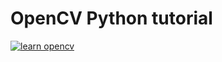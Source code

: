 # OpenCV Python tutorial

[![learn opencv](http://img.youtube.com/vi/WQeoO7MI0Bs/0.jpg)](http://www.youtube.com/watch?v=WQeoO7MI0Bs "LEARN OPENCV in 3 HOURS with Python | Including 3xProjects | Computer Vision")
